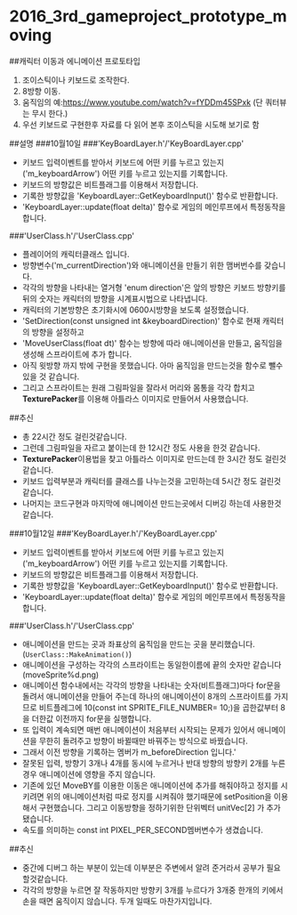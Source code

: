 ﻿# 2016_3rd_gameproject_prototype_moving

##캐릭터 이동과 에니메이션 프로토타입
1. 조이스틱이나 키보드로 조작한다.
2. 8방향 이동.
3. 움직임의 예:https://www.youtube.com/watch?v=fYDDm45SPxk (단 쿼터뷰는 무시 한다.)
4. 우선 키보드로 구현한후 자료를 다 읽어 본후 조이스틱을 시도해 보기로 함

##설명
###10월10일
###'KeyBoardLayer.h'/'KeyBoardLayer.cpp'
* 키보드 입력이벤트를 받아서 키보드에 어떤 키를 누르고 있는지('m_keyboardArrow') 어떤 키를 누르고 있는지를 기록합니다.
* 키보드의 방향값은 비트플래그를 이용해서 저장합니다.
* 기록한 방향값을 'KeyboardLayer::GetKeyboardInput()' 함수로 반환합니다.
* 'KeyboardLayer::update(float delta)' 함수로 게임의 메인루프에서 특정동작을 합니다.

###'UserClass.h'/'UserClass.cpp'
* 플레이어의 캐릭터클래스 입니다.
* 방향변수('m_currentDirection')와 애니메이션을 만들기 위한 맴버번수를 갖습니다.
* 각각의 방향을 나타내는 열거형 'enum direction'은 앞의 방향은 키보드 방향키를 뒤의 숫자는 캐릭터의 방향을 시계표시법으로 나타냅니다.
* 캐릭터의 기본방향은 초기화시에 0600시방향을 보도록 설정했습니다.
* 'SetDirection(const unsigned int &keyboardDirection)' 함수로 현재 캐릭터의 방향을 설정하고
* 'MoveUserClass(float dt)' 함수는 방향에 따라 애니메이션을 만들고, 움직임을 생성해 스프라이트에 추가 합니다.
* 아직 윗방향 까지 밖에 구현을 못했습니다. 아마 움직임을 만드는것을 함수로 뺄수 있을 것 같습니다.
* 그리고 스프라이트는 원래 그림파일을 잘라서 머리와 몸통을 각각 합치고 **TexturePacker**를 이용해 아틀라스 이미지로 만들어서 사용했습니다.

##추신
* 총 22시간 정도 걸린것같습니다.
* 그런데 그림파일을 자르고 붙이는데 한 12시간 정도 사용을 한것 같습니다.
* **TexturePacker**이용법을 찾고 아틀라스 이미지로 만드는데 한 3시간 정도 걸린것 같습니다.
* 키보드 입력부분과 캐릭터를 클래스를 나누는것을 고민하는데 5시간 정도 걸린것 같습니다.
* 나머지는 코드구현과 마지막에 애니메이션 만드는곳에서 디버깅 하는데 사용한것 같습니다.

###10월12일
###'KeyBoardLayer.h'/'KeyBoardLayer.cpp'
* 키보드 입력이벤트를 받아서 키보드에 어떤 키를 누르고 있는지('m_keyboardArrow') 어떤 키를 누르고 있는지를 기록합니다.
* 키보드의 방향값은 비트플래그를 이용해서 저장합니다.
* 기록한 방향값을 'KeyboardLayer::GetKeyboardInput()' 함수로 반환합니다.
* 'KeyboardLayer::update(float delta)' 함수로 게임의 메인루프에서 특정동작을 합니다.

###'UserClass.h'/'UserClass.cpp'
* 애니메이션을 만드는 곳과 좌표상의 움직임을 만드는 곳을 분리했습니다.(```UserClass::MakeAnimation()```)
* 애니메이션을 구성하는 각각의 스프라이트는 동일한이름에 끝의 숫자만 같습니다(moveSprite%d.png)
* 애니메이션 함수내에서는 각각의 방향을 나타내는 숫자(비트플래그)마다 for문을 돌려서 애니메이션을 만들어 주는데 하나의 애니메이션이 8개의 스프라이트를 가지므로 비트플레그에 10(const int SPRITE_FILE_NUMBER= 10;)을 곱한값부터 8을 더한값 이전까지 for문을 실행합니다.
* 또 입력이 계속되면 매번 애니메이션이 처음부터 시작되는 문제가 있어서 애니메이션을 무한히 돌려주고 방향이 바뀔때만 바꿔주는 방식으로 바꿨습니다.
* 그래서 이전 방향을 기록하는 멤버가 m_beforeDirection 입니다.'
* 잘못된 입력, 방향기 3개나 4개를 동시에 누르거나 반대 방향의 방향키 2개를 누른경우 애니메이션에 영향을 주지 않습니다.
* 기존에 있던 MoveBY를 이용한 이동은 애니메이션에 추가를 해줘야하고 정지를 시키려면 위의 애니메이션처럼 따로 정지를 시켜줘야 했기때문에 setPosition을 이용해서 구현했습니다. 그리고 이동방향을 정하기위한 단위벡터 unitVec[2] 가 추가 됐습니다.
* 속도를 의미하는 const int PIXEL_PER_SECOND멤버변수가 생겼습니다.


##추신
* 중간에 디버그 하는 부분이 있는데 이부분은 주변에서 알려 준거라서 공부가 필요 할것같습니다.
* 각각의 방향을 누르면 잘 작동하지만 방향키 3개를 누르다가 3개중 한개의 키에서 손을 때면 움직이지 않습니다. 두개 일때도 마찬가지입니다. 